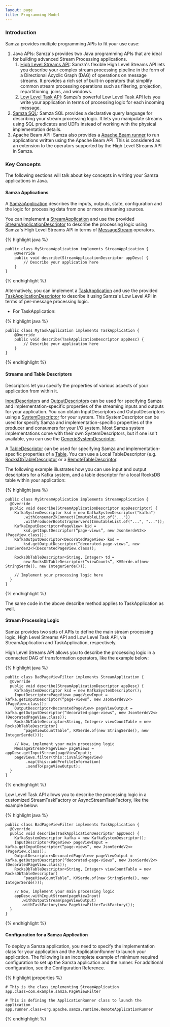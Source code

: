 ```yaml
---
layout: page
title: Programming Model
---
```

<!--
   Licensed to the Apache Software Foundation (ASF) under one or more
   contributor license agreements.  See the NOTICE file distributed with
   this work for additional information regarding copyright ownership.
   The ASF licenses this file to You under the Apache License, Version 2.0
   (the "License"); you may not use this file except in compliance with
   the License.  You may obtain a copy of the License at

       http://www.apache.org/licenses/LICENSE-2.0

   Unless required by applicable law or agreed to in writing, software
   distributed under the License is distributed on an "AS IS" BASIS,
   WITHOUT WARRANTIES OR CONDITIONS OF ANY KIND, either express or implied.
   See the License for the specific language governing permissions and
   limitations under the License.
-->
### Introduction
Samza provides multiple programming APIs to fit your use case:

1. Java APIs: Samza's provides two Java programming APIs that are ideal for building advanced Stream Processing applications. 
    1. [High Level Streams API](high-level-api.md): Samza's flexible High Level Streams API lets you describe your complex stream processing pipeline in the form of a Directional Acyclic Graph (DAG) of operations on message streams. It provides a rich set of built-in operators that simplify common stream processing operations such as filtering, projection, repartitioning, joins, and windows.
    2. [Low Level Task API](low-level-api.md): Samza's powerful Low Level Task API lets you write your application in terms of processing logic for each incoming message. 
2. [Samza SQL](samza-sql.md): Samza SQL provides a declarative query language for describing your stream processing logic. It lets you manipulate streams using SQL predicates and UDFs instead of working with the physical implementation details.
3. Apache Beam API: Samza also provides a [Apache Beam runner](https://beam.apache.org/documentation/runners/capability-matrix/) to run applications written using the Apache Beam API. This is considered as an extension to the operators supported by the High Level Streams API in Samza.


### Key Concepts
The following sections will talk about key concepts in writing your Samza applications in Java.

#### Samza Applications
A [SamzaApplication](javadocs/org/apache/samza/application/SamzaApplication.html) describes the inputs, outputs, state, configuration and the logic for processing data from one or more streaming sources. 

You can implement a 
[StreamApplication](javadocs/org/apache/samza/application/StreamApplication.html) and use the provided [StreamApplicationDescriptor](javadocs/org/apache/samza/application/descriptors/StreamApplicationDescriptor) to describe the processing logic using Samza's High Level Streams API in terms of [MessageStream](javadocs/org/apache/samza/operators/MessageStream.html) operators. 

{% highlight java %}

    public class MyStreamApplication implements StreamApplication {
        @Override
        public void describe(StreamApplicationDescriptor appDesc) {
            // Describe your application here 
        }
    }

{% endhighlight %}

Alternatively, you can implement a [TaskApplication](javadocs/org/apache/samza/application/TaskApplication.html) and use the provided [TaskApplicationDescriptor](javadocs/org/apache/samza/application/descriptors/TaskApplicationDescriptor) to describe it using Samza's Low Level API in terms of per-message processing logic.


- For TaskApplication:

{% highlight java %}
    
    public class MyTaskApplication implements TaskApplication {
        @Override
        public void describe(TaskApplicationDescriptor appDesc) {
            // Describe your application here
        }
    }

{% endhighlight %}


#### Streams and Table Descriptors
Descriptors let you specify the properties of various aspects of your application from within it. 

[InputDescriptor](javadocs/org/apache/samza/system/descriptors/InputDescriptor.html)s and [OutputDescriptor](javadocs/org/apache/samza/system/descriptors/OutputDescriptor.html)s can be used for specifying Samza and implementation-specific properties of the streaming inputs and outputs for your application. You can obtain InputDescriptors and OutputDescriptors using a [SystemDescriptor](javadocs/org/apache/samza/system/descriptors/SystemDescriptor.html) for your system. This SystemDescriptor can be used for specify Samza and implementation-specific properties of the producer and consumers for your I/O system. Most Samza system implementations come with their own SystemDescriptors, but if one isn't available, you 
can use the [GenericSystemDescriptor](javadocs/org/apache/samza/system/descriptors/GenericSystemDescriptor.html).

A [TableDescriptor](javadocs/org/apache/samza/table/descriptors/TableDescriptor.html) can be used for specifying Samza and implementation-specific properties of a [Table](javadocs/org/apache/samza/table/Table.html). You can use a Local TableDescriptor (e.g. [RocksDbTableDescriptor](javadocs/org/apache/samza/storage/kv/descriptors/RocksDbTableDescriptor.html) or a [RemoteTableDescriptor](javadocs/org/apache/samza/table/descriptors/RemoteTableDescriptor).


The following example illustrates how you can use input and output descriptors for a Kafka system, and a table descriptor for a local RocksDB table within your application:

{% highlight java %}
    
    public class MyStreamApplication implements StreamApplication {
      @Override
      public void describe(StreamApplicationDescriptor appDescriptor) {
        KafkaSystemDescriptor ksd = new KafkaSystemDescriptor("kafka")
            .withConsumerZkConnect(ImmutableList.of("..."))
            .withProducerBootstrapServers(ImmutableList.of("...", "..."));
        KafkaInputDescriptor<PageView> kid = 
            ksd.getInputDescriptor(“page-views”, new JsonSerdeV2<>(PageView.class));
        KafkaOutputDescriptor<DecoratedPageView> kod = 
            ksd.getOutputDescriptor(“decorated-page-views”, new JsonSerdeV2<>(DecoratedPageView.class));

        RocksDbTableDescriptor<String, Integer> td = 
            new RocksDbTableDescriptor(“viewCounts”, KVSerde.of(new StringSerde(), new IntegerSerde()));
            
        // Implement your processing logic here
      }
    }
    
{% endhighlight %}

The same code in the above describe method applies to TaskApplication as well.

#### Stream Processing Logic

Samza provides two sets of APIs to define the main stream processing logic, High Level Streams API and Low Level Task API, via StreamApplication and TaskApplication, respectively. 

High Level Streams API allows you to describe the processing logic in a connected DAG of transformation operators, like the example below:

{% highlight java %}

    public class BadPageViewFilter implements StreamApplication {
      @Override
      public void describe(StreamApplicationDescriptor appDesc) {
        KafkaSystemDescriptor ksd = new KafkaSystemDescriptor();
        InputDescriptor<PageView> pageViewInput = kafka.getInputDescriptor(“page-views”, new JsonSerdeV2<>(PageView.class));
        OutputDescriptor<DecoratedPageView> pageViewOutput = kafka.getOutputDescriptor(“decorated-page-views”, new JsonSerdeV2<>(DecoratedPageView.class));
        RocksDbTableDescriptor<String, Integer> viewCountTable = new RocksDbTableDescriptor(
            “pageViewCountTable”, KVSerde.of(new StringSerde(), new IntegerSerde()));

        // Now, implement your main processing logic
        MessageStream<PageView> pageViews = appDesc.getInputStream(pageViewInput);
        pageViews.filter(this::isValidPageView)
             .map(this::addProfileInformation)
             .sendTo(pageViewOutput);
      }
    }
    
{% endhighlight %}

Low Level Task API allows you to describe the processing logic in a customized StreamTaskFactory or AsyncStreamTaskFactory, like the example below:

{% highlight java %}

    public class BadPageViewFilter implements TaskApplication {
      @Override
      public void describe(TaskApplicationDescriptor appDesc) {
        KafkaSystemDescriptor kafka = new KafkaSystemDescriptor();
        InputDescriptor<PageView> pageViewInput = kafka.getInputDescriptor(“page-views”, new JsonSerdeV2<>(PageView.class));
        OutputDescriptor<DecoratedPageView> pageViewOutput = kafka.getOutputDescriptor(“decorated-page-views”, new JsonSerdeV2<>(DecoratedPageView.class));
        RocksDbTableDescriptor<String, Integer> viewCountTable = new RocksDbTableDescriptor(
            “pageViewCountTable”, KVSerde.of(new StringSerde(), new IntegerSerde()));

        // Now, implement your main processing logic
        appDesc.withInputStream(pageViewInput)
           .withOutputStream(pageViewOutput)
           .withTaskFactory(new PageViewFilterTaskFactory());
      }
    }
    
{% endhighlight %}

#### Configuration for a Samza Application

To deploy a Samza application, you need to specify the implementation class for your application and the ApplicationRunner to launch your application. The following is an incomplete example of minimum required configuration to set up the Samza application and the runner. For additional configuration, see the Configuration Reference.

{% highlight jproperties %}
    
    # This is the class implementing StreamApplication
    app.class=com.example.samza.PageViewFilter

    # This is defining the ApplicationRunner class to launch the application
    app.runner.class=org.apache.samza.runtime.RemoteApplicationRunner
    
{% endhighlight %}